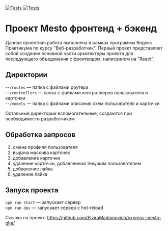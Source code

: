 [![Tests](../../actions/workflows/tests-13-sprint.yml/badge.svg)](../../actions/workflows/tests-13-sprint.yml) [![Tests](../../actions/workflows/tests-14-sprint.yml/badge.svg)](../../actions/workflows/tests-14-sprint.yml)
# Проект Mesto фронтенд + бэкенд

Данная проектная работа выполнена в рамках программы Яндекс Практикума по курсу "Веб-разработчик". 
Первый проект представляет собой создание основной части архитектуры проекта для последующего объединения с фронтендом, написанном на "React".

## Директории
--`/routes` — папка с файлами роутера  
--`/controllers` — папка с файлами контроллеров пользователя и карточки   
--`/models` — папка с файлами описания схем пользователя и карточки  
  
Остальные директории вспомогательные, создаются при необходимости разработчиком

## Обработка запросов
1. смена профиля пользователя
2. выдача массива карточек
3. добавление карточки
4. удаление карточки, добавленной текущим пользователем
5. добавление лайка 
6. удаление лайка 

## Запуск проекта

`npm run start` — запускает сервер   
`npm run dev` — запускает сервер с hot-reload

Ссылка на проект: https://github.com/ElviraMadamovich/express-mesto-gha/
